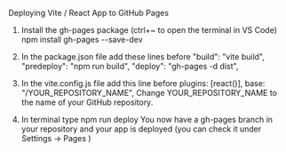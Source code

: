 Deploying Vite / React App to GitHub Pages
1. Install the gh-pages package (ctrl+~ to open the terminal in VS Code)
   npm install gh-pages --save-dev
2. In the package.json file add these lines before "build": "vite build",
   "predeploy": "npm run build",
   "deploy": "gh-pages -d dist",
3. In the vite.config.js file add this line before plugins: [react()],
   base: "/YOUR_REPOSITORY_NAME",
   Change YOUR_REPOSITORY_NAME to the name of your GitHub repository.

4. In terminal type
   npm run deploy
You now have a gh-pages branch in your repository and your app is deployed (you can check it under Settings -> Pages )
